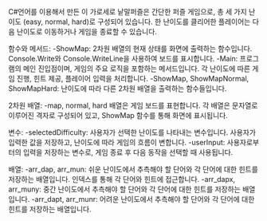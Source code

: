 C#언어를 이용해서 만든 이 가로세로 낱말퍼즐은 간단한 퍼즐 게임으로, 총 세 가지 난이도 (easy, normal, hard)로 구성되어 있습니다. 
한 난이도를 클리어한 플레이어는 다음 난이도로 이동하거나 게임을 종료할 수 있습니다.

함수와 메서드:
-ShowMap: 2차원 배열의 현재 상태를 화면에 출력하는 함수입니다. Console.Write와 Console.WriteLine을 사용하여 보드를 표시합니다.
-Main: 프로그램의 메인 진입점이며, 게임의 주요 로직을 포함하는 메서드입니다. 각 난이도에 따른 게임 진행, 힌트 제공, 플레이어 입력을 처리합니다.
-ShowMap, ShowMapNormal, ShowMapHard: 난이도에 따라 다른 2차원 배열을 출력하는 함수들입니다.

2차원 배열:
-map, normal, hard 배열은 게임 보드를 표현합니다. 각 배열은 문자열로 이루어진 격자로 구성되어 있고, ShowMap 함수를 통해 화면에 표시됩니다.

변수:
-selectedDifficulty: 사용자가 선택한 난이도를 나타내는 변수입니다. 사용자가 입력한 값을 저장하고, 난이도에 따라 게임의 흐름이 변합니다.
-userInput: 사용자로부터의 입력을 저장하는 변수로, 게임 종료 후 다음 동작을 선택할 때 사용됩니다.

배열:
-arr_dap, arr_mun: 쉬운 난이도에서 추측해야 할 단어와 각 단어에 대한 힌트를 저장하는 배열입니다. 인덱스를 통해 각 단어와 힌트에 접근합니다.
-arr_dapx, arr_muny: 중간 난이도에서 추측해야 할 단어와 각 단어에 대한 힌트를 저장하는 배열입니다.
-arr_dapt, arr_munr: 어려운 난이도에서 추측해야 할 단어와 각 단어에 대한 힌트를 저장하는 배열입니다.
